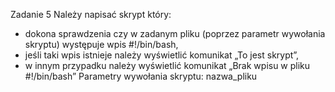 Zadanie 5
Należy napisać skrypt który:
- dokona sprawdzenia czy w zadanym pliku (poprzez parametr wywołania skryptu) występuje
wpis #!/bin/bash,
- jeśli taki wpis istnieje należy wyświetlić komunikat „To jest skrypt”,
- w innym przypadku należy wyświetlić komunikat „Brak wpisu w pliku #!/bin/bash”
Parametry wywołania skryptu:
nazwa_pliku